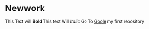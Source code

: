# Newwork
This Text will **Bold**
This text Will *Italic*
Go To [Goole](https://www.google.com.pk)
my first repository
